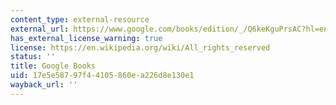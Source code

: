 ```yaml
---
content_type: external-resource
external_url: https://www.google.com/books/edition/_/Q6keKguPrsAC?hl=en&gl=us&gbpv=1
has_external_license_warning: true
license: https://en.wikipedia.org/wiki/All_rights_reserved
status: ''
title: Google Books
uid: 17e5e587-97f4-4105-860e-a226d8e130e1
wayback_url: ''
---
```

